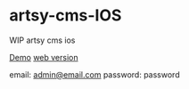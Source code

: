 # artsy-cms-IOS
WIP artsy cms ios

[Demo](https://youtu.be/jbe30ruKuLI)
[web version](https://github.com/RuliSlim/e-commerce-cms)

email: admin@email.com
password: password
